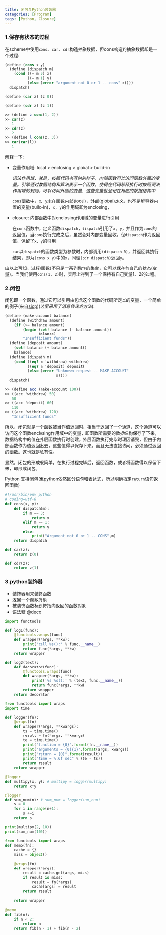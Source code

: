 ```yaml
---
title: 闭包与Python装饰器
categories: [Program]
tags: [Python, Closure]
---
```


### 1.保存有状态的过程

在scheme中使用`cons`、`car`、`cdr`构造抽象数据，但cons构造的抽象数据却是一个过程:

``` scheme
(define (cons x y)
  (define (dispatch m)
    (cond ((= m 0) x)
          ((= m 1) y)
          (else (error "argument not 0 or 1 -- cons" m))))
  dispatch)

(define (car z) (z 0))

(define (cdr z) (z 1))

>> (define z cons(1, 2))
>> car(z)
   1
>> cdr(z)
   2
>> (define l cons(z, 3))
>> car(car(l))
   1
```

解释一下:

* 变量作用域: local > enclosing > global > build-in

    *词法作用域，就是，按照代码书写时的样子，内部函数可以访问函数外面的变量。引擎通过数据结构和算法表示一个函数，使得在代码解释执行时按照词法作用域的规则，可以访问外围的变量，这些变量就登记在相应的数据结构中*

    `cons`函数中，`x, y`未在函数内部(local)，外部(global)定义，也不是解释器内置的变量(build-in)，`x, y`的作用域即为enclosing，

* closure: 内部函数中对enclosing作用域的变量进行引用

    在`cons`函数中，定义函数`dispatch`，`dispatch`引用了`x, y`，并且作为`cons`的返回值，当`cons`执行完成之后，虽然会对内部变量回收，但`dispatch`作为返回值，保留了`x, y`的引用
    
    `car`以`dispatch`的函数类型为参数时，内部调用`(dispatch 0)`，并返回其执行结果，即为`(cons x y)`中的`x`，同理`(cdr dispatch)`返回`y`。

由以上可知，过程(函数)不只是一系列动作的集合，它可以保存有自己的状态(变量)。当我们使用`cons(1, 2)`时，实际上得到了一个保持有自己变量1、2的过程。

### 2.闭包

闭包即一个函数，通过它可以引用由包含这个函数的代码所定义的变量，一个简单的例子(来自[sicp](https://book.douban.com/subject/1148282/))(*这里采用了消息传递的方法*):

``` scheme
(define (make-account balance)
  (define (withdraw amount)
    (if (>= balance amount)
        (begin (set! balance (- balance amount))
               balance)
        "Insufficient funds"))
  (define (deposit amount)
    (set! balance (+ balance amount))
    balance)
  (define (dispath m)
    (cond ((eq? m 'withdraw) withdraw)
          ((eq? m 'deposit) deposit)
          (else (error "Unknown request -- MAKE-ACCOUNT"
                       m))))
  dispatch)

>> (define acc (make-account 100))
>> ((acc 'withdraw) 50)
   50
>> ((acc 'deposit) 60)
   110
>> ((acc 'withdraw) 120)
   "Insufficient funds"
```

所以，闭包就是一个函数被当作值返回时，相当于返回了一个通道，这个通道可以访问这个函数enclosing作用域中的变量，即函数所需要的数据结构保存了下来，数据结构中的值在外层函数执行时创建，外层函数执行完毕时理因销毁，但由于内部函数作为值返回出去，这些值得以保存下来。而且无法直接访问，必须通过返回的函数。这也就是私有性。

显然，闭包的形成很简单，在执行过程完毕后，返回函数，或者将函数得以保留下来，即形成闭包。

Python 支持闭包(但python依然区分语句和表达式，所以明确指定`return`语句返回函数)

``` python
#!/usr/bin/env python
# coding=utf-8
def cons(x, y):
    def dispatch(m):
        if m == 0:
            return x
        elif m == 1:
            return y
        else:
            print("Argument not 0 or 1 -- CONS",m)
    return dispatch

def car(z):
    return z(0)

def cdr(z):
    return z(1)
```

### 3.python装饰器

* 装饰器用来装饰函数
* 返回一个函数对象
* 被装饰函数标识符指向返回的函数对象
* 语法糖 @deco

``` python
import functools

def log1(func):
    @functools.wraps(func)
    def wrapper(*args, **kw):
        print('call %s():' % func.__name__)
        return func(*args, **kw)
    return wrapper

def log2(text):
    def decorator(func):
        @functools.wraps(func)
        def wrapper(*args, **kw):
            print('%s %s():' % (text, func.__name__))
            return func(*args, **kw)
        return wrapper
    return decorator
```

``` python
from functools import wraps
import time

def logger(fn):
    @wraps(fn)
    def wrapper(*args, **kwargs):
        ts = time.time()
        result = fn(*args, **kwargs)
        te = time.time()
        print("function = {0}".format(fn.__name__))
        print("arguments = {0}{1}".format(args, kwargs))
        print("return = {0}".format(result))
        print("time = %.6f sec" % (te - ts))
        return result
    return wrapper

@logger
def multipy(x, y): # multipy = logger(multipy)
    return x*y

@logger
def sum_num(n): # sum_num = logger(sum_num)
    s = 0
    for i in range(n+1):
        s +=i
    return s

print(multipy(2, 10))
print(sum_num(100))
```

``` python
from functools import wraps
def memo(fn):
    cache = {}
    miss = object()
 
    @wraps(fn)
    def wrapper(*args):
        result = cache.get(args, miss)
        if result is miss:
            result = fn(*args)
            cache[args] = result
        return result
 
    return wrapper
 
@memo
def fib(n):
    if n < 2:
        return n
    return fib(n - 1) + fib(n - 2)
```
